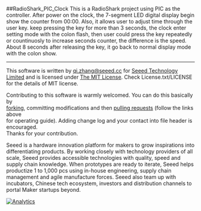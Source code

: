 ##RadioShark_PIC_Clock
This is a RadioShark project using PIC as the controller. After power on the clock, the 7-segment LED digital display begin show the counter from 00:00. Also, it allows user to adjust time through the user key. keep pressing the key for more than 3 seconds, the clock enter setting mode with the colon flash, then user could press the key repeatedly or countinuosly to increase seconds counter, the difference is the speed. About 8 seconds after releasing the key, it go back to normal display mode with the colon show. 

----

This software is written by <qi.zhang@seeed.cc> for [Seeed Technology Limited](http://www.seeed.cc) and is licensed under [The MIT License](http://opensource.org/licenses/mit-license.php). Check License.txt/LICENSE for the details of MIT license.<br>

Contributing to this software is warmly welcomed. You can do this basically by<br>
[forking](https://help.github.com/articles/fork-a-repo), committing modifications and then [pulling requests](https://help.github.com/articles/using-pull-requests) (follow the links above<br>
for operating guide). Adding change log and your contact into file header is encouraged.<br>
Thanks for your contribution.

Seeed is a hardware innovation platform for makers to grow inspirations into differentiating products. By working closely with technology providers of all scale, Seeed provides accessible technologies with quality, speed and supply chain knowledge. When prototypes are ready to iterate, Seeed helps productize 1 to 1,000 pcs using in-house engineering, supply chain management and agile manufacture forces. Seeed also team up with incubators, Chinese tech ecosystem, investors and distribution channels to portal Maker startups beyond.

[![Analytics](https://ga-beacon.appspot.com/UA-46589105-3/<repository_name>)](https://github.com/igrigorik/ga-beacon)


